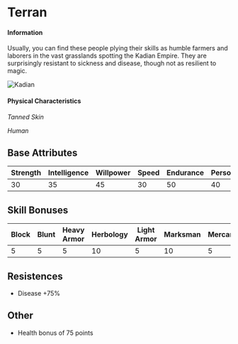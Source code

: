 # Terran

#### Information

Usually, you can find these people plying their skills as humble farmers and laborers in the vast grasslands spotting the Kadian Empire. They are surprisingly resistant to sickness and disease, though not as resilient to magic.


![Kadian](../../images/Terran.png)

#### Physical Characteristics

*Tanned Skin*

*Human*
## Base Attributes

| Strength  | Intelligence | Willpower  | Speed  | Endurance  | Personality  | Luck  |
|------     |------        |------      |------  |------      |------        |------ |
| 30        | 35           | 45         | 30     | 50         | 40           | 50    |

## Skill Bonuses

| Block  | Blunt | Heavy Armor  | Herbology  | Light Armor  | Marksman  | Mercantile  | Repair  | Restoration | Sneak |
|------  |------ |------        |------      |------        |------     |------       |------   | ---------   | ----- |
| 5      | 5     | 5            | 10         | 5            | 10        | 5           | 5       | 5           | 5     |


## Resistences
 - Disease +75%

## Other
- Health bonus of 75 points
